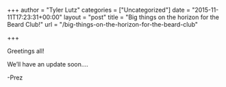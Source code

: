 +++
author = "Tyler Lutz"
categories = ["Uncategorized"]
date = "2015-11-11T17:23:31+00:00"
layout = "post"
title = "Big things on the horizon for the Beard Club!"
url = "/big-things-on-the-horizon-for-the-beard-club"

+++

Greetings all!

We&#8217;ll have an update soon&#8230;.

-Prez
